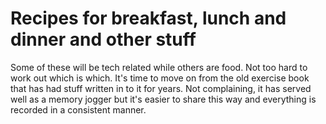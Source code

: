 # Recipes for breakfast, lunch and dinner and other stuff

Some of these will be tech related while others are food. 
Not too hard to work out which is which. 
It's time to move on from the old exercise book that has 
had stuff written in to it for years. Not complaining, it has served well
as a memory jogger but it's easier to share this way and everything
is recorded in a consistent manner. 



